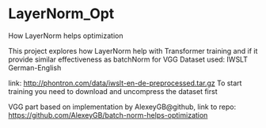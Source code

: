 # LayerNorm_Opt
How LayerNorm helps optimization

This project explores how LayerNorm help with Transformer training and if it provide similar effectiveness as batchNorm for VGG
Dataset used: IWSLT German-English

link: http://phontron.com/data/iwslt-en-de-preprocessed.tar.gz
To start training you need to download and uncompress the dataset first

VGG part based on implementation by AlexeyGB@github, link to repo:
https://github.com/AlexeyGB/batch-norm-helps-optimization

